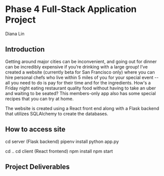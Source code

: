 # Phase 4 Full-Stack Application Project 
Diana Lin

## Introduction
Getting around major cities can be inconvenient, and going out for dinner can be incredibly expensive if you’re drinking with a large group! I’ve created a website (currently beta for San Francisco only) where you can hire personal chefs who live within 5 miles of you for your special event -- all you need to do is pay for their time and for the ingredients. How's a Friday night eating restaurant quality food without having to take an uber and waiting to be seated? This members-only app also has some special recipes that you can try at home.

The website is created using a React front end along with a Flask backend that utilizes SQLAlchemy to create the databases.

## How to access site 
cd server (Flask backend)
pipenv install
python app.py

cd ..
cd client (React frontend)
npm install
npm start

## Project Deliverables
